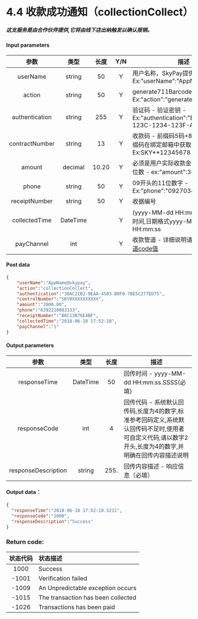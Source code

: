 # 4.4 收款成功通知（collectionCollect）
##### 这支服务是由合作伙伴提供,它将由线下店出纳触发以确认报销。

#### Input parameters
| 参数                        |    类型     | 长度   |Y/N |描述|
| :-------------------------: | :-----------: |:-----:|:----:|--------------------------------|   
|userName|string|50|Y|用户名称，SkyPay提供 - Ex:"userName":"AppName@skypay"|
|action|string|50|Y|generate711Barcode(固定参数值) - Ex:"action":"generate711Barcode"|
|authentication|string |255|Y|验证码 - 验证密钥 - Ex:"authentication":"E1234567-123C-1234-123F-A12345670"|
|contractNumber |string|13|Y|收款码 - 前缀码5码+8~10个数字（前缀码在绑定邮箱中获取） - Ex:SKY**12345678|
|amount|decimal|10.20|Y|必须是用户实际收款金额,小数点最高二位数 -  ex:"amount":3400.00|
|phone|string|50|Y|09开头的11位数字 - Ex:"phone":"09270348095"|
|receiptNumber  |string|50|Y|  收据编号|
|collectedTime|DateTime| |Y|(yyyy-MM-dd HH:mm:ss) -  - 收款时间,日期格式yyyy-MM-dd HH:mm:ss|
|payChannel|int||Y|收款管道 - 详细说明请参考第10章[渠道code值](/src/Paymentpipeline/Paymentpipeline1.md)|

#### Post data

```json
{
    "userName":"AppName@skypay",
    "action":"collectionCollect",
    "authentication":"30AC21B2-9EAA-4503-B0F0-7BE5C277ED75",
    "controlNumber":"SKY0XXXXXXXXXX",
    "amount":"3900.00",
    "phone":"6392210083333",
    "receiptNumber":"B6C13B76E4BF",
    "collectedTime":"2018-06-18 17:52:10",
    "payChannel":"1"
}
```

#### Output parameters
| 参数                        |    类型     | 长度    |描述|
| :-------------------------: | :-----------: |:-----:|--------------------------------|   
|responseTime|DateTime|50|回传时间 - yyyy-MM-dd HH:mm:ss.SSSS(必填)|
|responseCode |int|4|回传代码 - 系统默认回传码,长度为4的数字,标准参考回码定义,系统默认回传码不足时,使用者可自定义代码,请以数字2开头,长度为4的数字,并明确在回传内容描述说明|
|responseDescription |string|255.|回传内容描述 - 响应信息（必填）|

#### Output data：

```json
{
  "responseTime":"2018-06-18 17:52:10.5211",
  "responseCode":"1000",
  "responseDescription":"Success"
}
```

### Return code:

| 状态代码                        |   状态描述    | 
| :-------------------------: | :----------- |
|1000 |Success|
|-1001|Verification  failed|
|-1009|An Unpredictable exception occurs|
|-1015|The transaction has been collected|
|-1026|Transactions has been paid|








